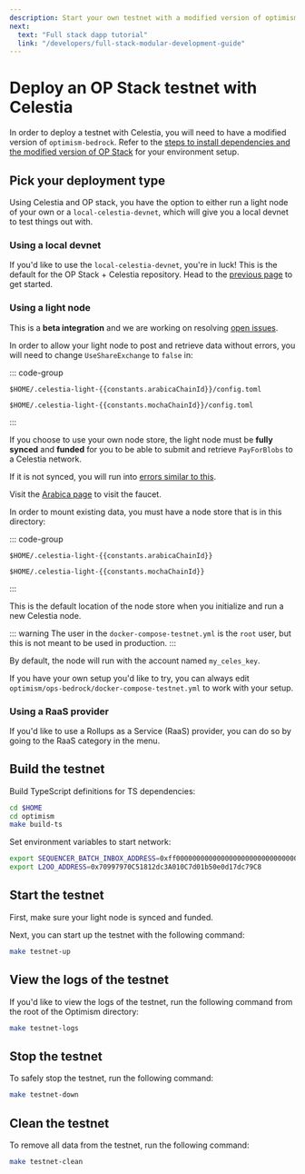 ```yaml
---
description: Start your own testnet with a modified version of optimism-bedrock.
next:
  text: "Full stack dapp tutorial"
  link: "/developers/full-stack-modular-development-guide"
---
```


# Deploy an OP Stack testnet with Celestia

<!-- markdownlint-disable MD033 -->
<script setup>
import constants from '/.vitepress/constants/constants.js'

</script>

In order to deploy a testnet with Celestia, you will need to have a modified
version of `optimism-bedrock`.
Refer to the
[steps to install dependencies and the modified version of OP Stack](./optimism-devnet.md)
for your environment setup.

## Pick your deployment type

Using Celestia and OP stack, you have the option to either
run a light node of your own or a `local-celestia-devnet`,
which will give you a local devnet to test things out with.

### Using a local devnet

If you'd like to use the `local-celestia-devnet`, you're in luck!
This is the default for the OP Stack + Celestia repository. Head
to the [previous page](./optimism-devnet.md) to get started.

### Using a light node

This is a **beta integration** and we are working on resolving
[open issues](https://github.com/celestiaorg/optimism/issues/).

In order to allow your light node to post
and retrieve data without errors, you will need to change `UseShareExchange`
to `false` in:

::: code-group

```bash-vue [Arabica]
$HOME/.celestia-light-{{constants.arabicaChainId}}/config.toml
```

```bash-vue [Mocha]
$HOME/.celestia-light-{{constants.mochaChainId}}/config.toml
```

:::

If you choose to use your own node store, the light node
must be **fully synced** and **funded** for you to be able to submit
and retrieve `PayForBlobs` to a Celestia network.

If it is not synced, you will run into
[errors similar to this](https://github.com/celestiaorg/celestia-node/issues/2151/).

Visit the [Arabica page](../nodes/arabica-devnet.md)
to visit the faucet.

In order to mount existing data, you must have a node store that is
in this directory:

::: code-group

```bash-vue [Arabica]
$HOME/.celestia-light-{{constants.arabicaChainId}}
```

```bash-vue [Mocha]
$HOME/.celestia-light-{{constants.mochaChainId}}
```

:::

This is the default location of the node store
when you initialize and run a new Celestia node.

::: warning
The user in the `docker-compose-testnet.yml` is the `root` user,
but this is not meant to be used in production.
:::

By default, the node will run with the account named
`my_celes_key`.

If you have your own setup you'd like to try, you can always edit
`optimism/ops-bedrock/docker-compose-testnet.yml` to work with your setup.

### Using a RaaS provider

If you'd like to use a Rollups as a Service (RaaS) provider, you can do so
by going to the RaaS category in the menu.

## Build the testnet

Build TypeScript definitions for TS dependencies:

```bash
cd $HOME
cd optimism
make build-ts
```

Set environment variables to start network:

```bash
export SEQUENCER_BATCH_INBOX_ADDRESS=0xff00000000000000000000000000000000000000
export L2OO_ADDRESS=0x70997970C51812dc3A010C7d01b50e0d17dc79C8
```

## Start the testnet

First, make sure your light node is synced and funded.

Next, you can start up the testnet with the following command:

```bash
make testnet-up
```

## View the logs of the testnet

If you'd like to view the logs of the testnet, run the following command
from the root of the Optimism directory:

```bash
make testnet-logs
```

## Stop the testnet

To safely stop the testnet, run the following command:

```bash
make testnet-down
```

## Clean the testnet

To remove all data from the testnet, run the following command:

```bash
make testnet-clean
```

